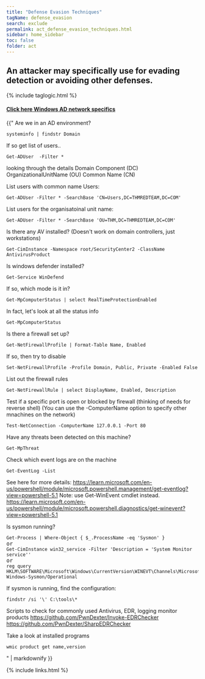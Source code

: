 ```yaml
---
title: "Defense Evasion Techniques"
tagName: defense_evasion
search: exclude
permalink: act_defense_evasion_techniques.html
sidebar: home_sidebar
toc: false
folder: act
---
```


## An attacker may specifically use for evading detection or avoiding other defenses.

{% include taglogic.html %}

<div class="panel-group" id="accordion">
                    <div class="panel panel-default">
                        <div class="panel-heading">
                            <h4 class="panel-title">
                                <a class="noCrossRef accordion-toggle" data-toggle="collapse" data-parent="#accordion" href="#collapseFive">Click here Windows AD network specifics</a>
                            </h4>
                        </div>
                        <div id="collapseFive" class="panel-collapse collapse noCrossRef">
                            <div class="panel-body">
{{"
Are we in an AD environment?
<pre class='powershell-screenshot'>
<code>systeminfo | findstr Domain</code>
</pre>
If so get list of users..
<pre class='powershell-screenshot'>
<code>Get-ADUser  -Filter *</code>
</pre>

looking through the details
Domain Component (DC)
OrganizationalUnitName (OU)
Common Name (CN)

List users with common name Users:
<pre class='powershell-screenshot'>
<code>Get-ADUser -Filter * -SearchBase 'CN=Users,DC=THMREDTEAM,DC=COM'</code>
</pre>
List users for the organisatoinal unit name:
<pre class='powershell-screenshot'>
<code>Get-ADUser -Filter * -SearchBase 'OU=THM,DC=THMREDTEAM,DC=COM'</code>
</pre>
Is there any AV installed? (Doesn't work on domain controllers, just workstations)
<pre class='powershell-screenshot'>
<code>Get-CimInstance -Namespace root/SecurityCenter2 -ClassName AntivirusProduct</code>
</pre>
Is windows defender installed?
<pre class='powershell-screenshot'>
<code>Get-Service WinDefend</code>
</pre>

If so, which mode is it in?
<pre class='powershell-screenshot'>
<code>Get-MpComputerStatus | select RealTimeProtectionEnabled</code>
</pre>

In fact, let's look at all the status info
<pre class='powershell-screenshot'>
<code>Get-MpComputerStatus</code>
</pre>

Is there a firewall set up?
<pre class='powershell-screenshot'>
<code>Get-NetFirewallProfile | Format-Table Name, Enabled</code>
</pre>

If so, then try to disable
<pre class='powershell-screenshot'>
<code>Set-NetFirewallProfile -Profile Domain, Public, Private -Enabled False</code>
</pre>

List out the firewall rules
<pre class='powershell-screenshot'>
<code>Get-NetFirewallRule | select DisplayName, Enabled, Description</code>
</pre>

Test if a specific port is open or blocked by firewall (thinking of needs for reverse shell) (You can use the -ComputerName option to specify other mnachines on the network)
<pre class='powershell-screenshot'>
<code>Test-NetConnection -ComputerName 127.0.0.1 -Port 80</code>
</pre>

Have any threats been detected on this machine?
<pre class='powershell-screenshot'>
<code>Get-MpThreat</code>
</pre>

Check which event logs are on the machine
<pre class='powershell-screenshot'>
<code>Get-EventLog -List</code>
</pre>

See here for more details: https://learn.microsoft.com/en-us/powershell/module/microsoft.powershell.management/get-eventlog?view=powershell-5.1
Note: use Get-WinEvent cmdlet instead.
https://learn.microsoft.com/en-us/powershell/module/microsoft.powershell.diagnostics/get-winevent?view=powershell-5.1

Is sysmon running?
<pre class='powershell-screenshot'>
<code>Get-Process | Where-Object &#123; $_.ProcessName -eq 'Sysmon' &#125;</code>
or
<code>Get-CimInstance win32_service -Filter 'Description = 'System Monitor service''</code>
or
<code>reg query HKLM\SOFTWARE\Microsoft\Windows\CurrentVersion\WINEVT\Channels\Microsoft-Windows-Sysmon/Operational</code>
</pre>

If sysmon is running, find the configuration:
<pre class='powershell-screenshot'>
<code>findstr /si '\<ProcessCreate onmatch='exclude'\>' C:\tools\*</code>
</pre>

Scripts to check for commonly used Antivirus, EDR, logging monitor products
https://github.com/PwnDexter/Invoke-EDRChecker
https://github.com/PwnDexter/SharpEDRChecker

Take a look at installed programs
<pre class='powershell-screenshot'>
<code>wmic product get name,version</code>
</pre>
" | markdownify }}
                            </div>
                        </div>
                    </div>
</div>
<!-- /.panel-group -->

{% include links.html %}
